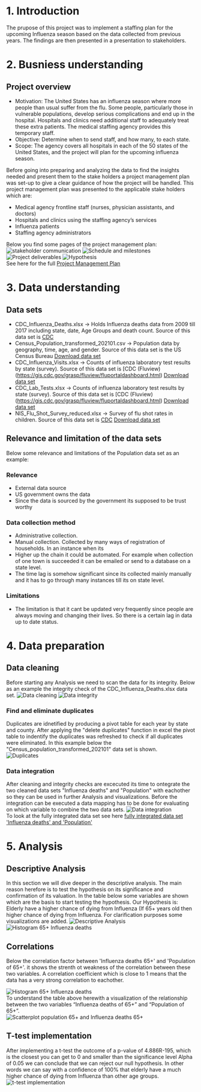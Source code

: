 # 1. Introduction
The prupose of this project was to implement a staffing plan for the upcoming Influenza season based on the data collected from previous years.
The findings are then presented in a presentation to stakeholders.

# 2. Busniess understanding

## Project overview
* Motivation: The United States has an influenza season where more people than usual
suffer from the flu. Some people, particularly those in vulnerable populations, develop serious
complications and end up in the hospital. Hospitals and clinics need additional staff to
adequately treat these extra patients. The medical staffing agency provides this temporary
staff.</br >
* Objective: Determine when to send staff, and how many, to each state.</br >
* Scope: The agency covers all hospitals in each of the 50 states of the United States, and
the project will plan for the upcoming influenza season. </br >

Before going into preparing and analyzing the data to find the insights needed and present them to the stake holders a project management plan was set-up to give a clear guidance of how the project will be handled.
This project management plan was presented to the applicable stake holders which are:
* Medical agency frontline staff (nurses, physician assistants, and doctors)</br >
* Hospitals and clinics using the staffing agency’s services</br >
* Influenza patients</br >
* Staffing agency administrators</br >

Below you find some pages of the project management plan:
![stakeholder communication](<screenshots/Stakeholder communication.png>)
![Schedule and milestones](<screenshots/Schedule and milestones.png>)
![Project deliverables](<screenshots/Project deliverables.png>)
![Hypothesis](<screenshots/Hypothesis.png>)</br >
See here for the full [Project Management Plan](<Project Management plan - Influenza season.pdf>)

# 3. Data understanding
## Data sets
* CDC_Influenza_Deaths.xlsx ->  Holds Influenza deaths data from 2009 till 2017 including state, date, Age Groups and death count. Source of this data set is [CDC](https://wonder.cdc.gov/ucd-icd10.html)</br >
* Census_Population_transformed_202101.csv -> Population data by geography, time, age, and gender. Source of this data set is the US Census Bureau [Download data set](<https://coach-courses-us.s3.amazonaws.com/public/courses/data-immersion/A1-A2_Influenza_Project/Census_Population_transformed_202101.csv>)
* CDC_Influenza_Visits.xlsx -> Counts of influenza laboratory test results by state (survey). Source of this data set is [CDC (Fluview)(<https://gis.cdc.gov/grasp/fluview/fluportaldashboard.html>) [Download data set](<https://images.careerfoundry.com/public/courses/data-immersion/A1-A2_Influenza_Project/CDC_Influenza_Visits.xlsx>)
* CDC_Lab_Tests.xlsx -> Counts of influenza laboratory test results by state (survey). Source of this data set is [CDC (Fluview)(<https://gis.cdc.gov/grasp/fluview/fluportaldashboard.html>) [Download data set](<https://images.careerfoundry.com/public/courses/data-immersion/A1-A2_Influenza_Project/CDC_Lab_Tests.xlsx>)
* NIS_Flu_Shot_Survey_reduced.xlsx -> Survey of flu shot rates in children. Source of this data set is [CDC](<https://www.cdc.gov/vaccines/imz-managers/nis/about.html>) [Download data set](<https://images.careerfoundry.com/public/courses/data-immersion/A1-A2_Influenza_Project/NIS_Flu_Shot_Survey_reduced.xlsx>)

## Relevance and limitation of the data sets
Below some relevance and limitations of the Population data set as an example:
### Relevance
* External data source
* US government owns the data
* Since the data is sourced by the government its supposed to be trust worthy

### Data collection method
* Administrative collection.
* Manual collection. Collected by many ways of registration of households. In an instance when its
* Higher up the chain it could be automated. For example when collection of one town is succeeded it can be emailed or send to a database on a state level.
* The time lag is somehow significant since its collected mainly manually and it has to go through many instances till its on state level.

### Limitations
* The limitation is that it cant be updated very frequently since people are always moving and changing their lives. So there is a certain lag in data up to date status.

# 4. Data preparation
## Data cleaning
Before starting any Analysis we need to scan the data for its integrity. Below as an example the integrity check of the CDC_Influenza_Deaths.xlsx data set.
![Data cleaning](<screenshots/Cleaning.png>)
![Data integrity](<screenshots/Data integrity.png>)

### Find and eliminate duplicates
Duplicates are idnetified by producing a pivot table for each year by state and county. After applying the "delete duplicates" function in excel the pivot table to indentify the duplicates was refreshed to check if all duplicates were eliminated.
In this example below the "Census_population_transformed_202101" data set is shown.</br >
![Duplicates](<screenshots/eliminate duplicates.png>)</br >

### Data integration
After cleaning and integrity checks are excecuted its time to ontegrate the two cleaned data sets "Influenza deaths" and "Population" with eachother so they can be used in further Analysis and visualizations.
Before the integration can be executed a data mapping has to be done for evaluating on which variable to combine the two data sets.
![Data integration](<screenshots/Data integration.png>)</br >
To look at the fully integrated data set see here [fully integrated data set 'Influenza deaths' and 'Population'](</1.7_Task_Data Integration.xlsx>)

# 5. Analysis
## Descriptive Analysis
In this section we will dive deeper in the descriptive analysis. The main reason herefore is to
test the hypothesis on its significance and confirmation of its valuation. In the table below some variables are shown which are the basis to start testing the hypothesis.
Our Hypothesis is: Elderly have a higher chance of dying from Influenza (If 65+ years old then higher chance of dying from Influenza.
For clarification purposes some visualizations are added.
![Descriptive Analysis](<screenshots/Descriptive Analysis.png>)</br >
![Histogram 65+ Influenza deaths](<screenshots/Histogram 65+ Influenza deaths.png>)</br >

## Correlations
Below the correlation factor between 'Influenza deaths 65+' and 'Population of 65+'. it shows the strenth ot weakness of the correlation between these two variables.
A correlation coefficient which is close to 1 means that the data has a very strong correlation to eachother.

![Histogram 65+ Influenza deaths](<screenshots/Histogram 65+ Influenza deaths.png>)</br >
To understand the table above herewith a visualization of the relationship between the two
variables “Influenza deaths of 65+” and “Population of 65+”.</br >
![Scatterplot population 65+ and Influenza deaths 65+](<screenshots/scatterplot correlation.png>)</br >

## T-test implementation
After implementing a t-test the outcome of a p-value of 4.886R-195, which is the closest you can get
to 0 and smaller than the significance level Alpha of 0.05 we can conclude that we can reject our
null hypothesis. In other words we can say with a confidence of 100% that elderly have a much
higher chance of dying from Influenza than other age groups.
![t-test implementation](<screenshots/t-test implementation.png>)</br >













